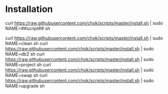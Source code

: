 # Installation

curl https://raw.githubusercontent.com/chok/scripts/master/install.sh | sudo NAME=##script## sh

curl https://raw.githubusercontent.com/chok/scripts/master/install.sh | sudo NAME=clean sh
curl https://raw.githubusercontent.com/chok/scripts/master/install.sh | sudo NAME=db2 sh
curl https://raw.githubusercontent.com/chok/scripts/master/install.sh | sudo NAME=project sh
curl https://raw.githubusercontent.com/chok/scripts/master/install.sh | sudo NAME=swap sh
curl https://raw.githubusercontent.com/chok/scripts/master/install.sh | sudo NAME=upgrade sh

